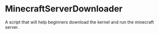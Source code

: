 # MinecraftServerDownloader
A script that will help beginners download the kernel and run the minecraft server.
